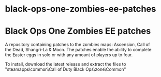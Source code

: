 # black-ops-one-zombies-ee-patches
# Black Ops One Zombies EE patches
A repository containing patches to the zombies maps: Ascension, Call of the Dead, Shangri-La &amp; Moon. The patches enable the ability to complete the Easter eggs in solo or with any amount of players up to four.

To install, download the latest release and extract the files to "steamapps\common\Call of Duty Black Ops\zone\Common"
